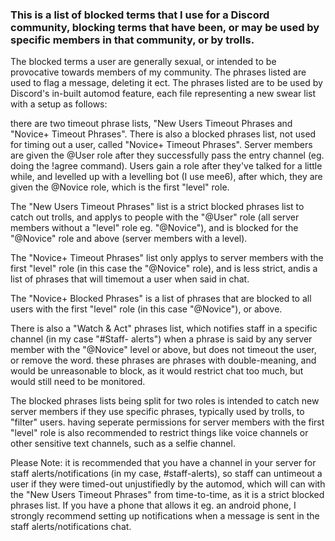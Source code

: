 ### This is a list of blocked terms that I use for a Discord community, blocking terms that have been, or may be used by specific members in that community, or by trolls.

The blocked terms a user are generally sexual, or intended to be provocative towards members of my community.
The phrases listed are used to flag a message, deleting it ect.
The phrases listed are to be used by Discord's in-built automod feature, each file representing a new swear list with a setup as follows:

there are two timeout phrase lists, "New Users Timeout Phrases and "Novice+ Timeout Phrases". There is also a blocked phrases list, not used for timing out a user, called "Novice+ Timeout Phrases". Server members are given the @User role after they successfully pass the entry channel (eg. doing the !agree command). Users gain a role after they've talked for a little while, and levelled up with a levelling bot (I use mee6), after which, they are given the @Novice role, which is the first "level" role. 

The "New Users Timeout Phrases" list is a strict blocked phrases list to catch out trolls, and applys to people with the "@User" role (all server members without a "level" role eg. "@Novice"), and is blocked for the "@Novice" role and above (server members with a level).


The "Novice+ Timeout Phrases" list only applys to server members with the first "level" role (in this case the "@Novice" role), and is less strict, andis a list of phrases that will timemout a user when said in chat.

The "Novice+ Blocked Phrases" is a list of phrases that are blocked to all users with the first "level" role (in this case "@Novice"), or above.

There is also a "Watch & Act" phrases list, which notifies staff in a specific channel (in my case "#Staff- alerts") when a phrase is said by any server member with the "@Novice" level or above, but does not timeout the user, or remove the word. these phrases are phrases with double-meaning, and would be unreasonable to block, as it would restrict chat too much, but would still need to be monitored.

The blocked phrases lists being split for two roles is intended to catch new server members if they use specific phrases, typically used by trolls, to "filter" users. having seperate permissions for server members with the first "level" role is also recommended to restrict things like voice channels or other sensitive text channels, such as a selfie channel.



Please Note: it is recommended that you have a channel in your server for staff alerts/notifications (in my case, #staff-alerts), so staff can untimeout a user if they were timed-out unjustifiedly by the automod, which will can with the "New Users Timeout Phrases" from time-to-time, as it is a strict blocked phrases list.
If you have a phone that allows it eg. an android phone, I strongly recommend setting up notifications when a message is sent in the staff alerts/notifications chat.
